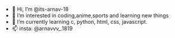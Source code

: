 - 👋 Hi, I’m @its-arnav-18
- 👀 I’m interested in coding,anime,sports and learning new things
- 🌱 I’m currently learning c, python, html, css, javascript.
- 📫 insta: @arnavvv_.1819

<!---
its-arnav-18/its-arnav-18 is a ✨ special ✨ repository because its `README.md` (this file) appears on your GitHub profile.
You can click the Preview link to take a look at your changes.
--->

